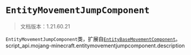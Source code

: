 # `EntityMovementJumpComponent`

> 文档版本：1.21.60.21

`EntityMovementJumpComponent`类，扩展自[`EntityBaseMovementComponent`](./entitybasemovementcomponent.md)。script_api.mojang-minecraft.entitymovementjumpcomponent.description

